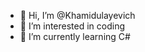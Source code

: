 - 👋 Hi, I’m @Khamidulayevich
- 👀 I’m interested in coding
- 🌱 I’m currently learning C# 


<!---
Khamidulayevich/Khamidulayevich is a ✨ special ✨ repository because its `README.md` (this file) appears on your GitHub profile.
You can click the Preview link to take a look at your changes.
--->
